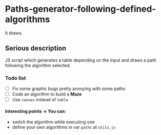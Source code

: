 # Paths-generator-following-defined-algorithms
It draws.

## Serious description
JS script which generates a table depending on the input and draws a path following the algorithm selected.

### Todo list
- [ ] Fix some graphic bugs pretty annoying with some paths
- [ ] Code an algorithm to build a **Maze**
- [ ] Use `canvas` instead of `table`

#### Interesting points -> You can:
* switch the algorithm while executing one
* define your own algorithms in var `paths` at `utils.js`
